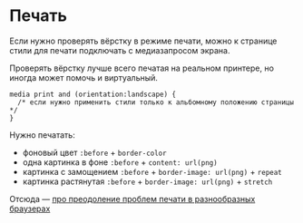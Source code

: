 # Печать

Если нужно проверять вёрстку в режиме печати, можно к странице стили для печати подключать с медиазапросом экрана.

Проверять вёрстку лучше всего печатая на реальном принтере, но иногда может помочь и виртуальный.

    media print and (orientation:landscape) {
      /* если нужно применить стили только к альбомному положению страницы */
    }


Нужно печатать:
- фоновый цвет `:before` + `border-color`
- одна картинка в фоне `:before` + `content: url(png)`
- картинка с замощением `:before` + `border-image: url(png)` + `repeat`
- картинка растянутая `:before` + `border-image: url(png)` + `stretch`

Отсюда — [про преодоление проблем печати в разнообразных браузерах](http://tech.yandex.ru/events/yagosti/wsd-msk-dec-2013/talks/1521/)

